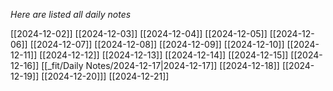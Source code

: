 *Here are listed all daily notes* 

[[2024-12-02]]
[[2024-12-03]]
[[2024-12-04]]
[[2024-12-05]]
[[2024-12-06]]
[[2024-12-07]]
[[2024-12-08]]
[[2024-12-09]]
[[2024-12-10]]
[[2024-12-11]]
[[2024-12-12]]
[[2024-12-13]]
[[2024-12-14]]
[[2024-12-15]]
[[2024-12-16]]
[[_fit/Daily Notes/2024-12-17|2024-12-17]]
[[2024-12-18]]
[[2024-12-19]]
[[2024-12-20]]]
[[2024-12-21]]







